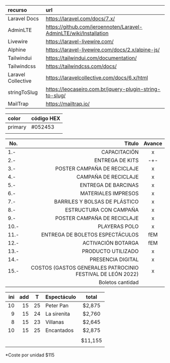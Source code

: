 | recurso            | url                                                               |
| :----------------- | :---------------------------------------------------------------- |
| Laravel Docs       | https://laravel.com/docs/7.x/                                     |
| AdminLTE           | https://github.com/jeroennoten/Laravel-AdminLTE/wiki/Installation |
| Livewire           | https://laravel-livewire.com/                                     |
| Alphine            | https://laravel-livewire.com/docs/2.x/alpine-js/                  |
| Tailwindui         | https://tailwindui.com/documentation/                             |
| Tailwindcss        | https://tailwindcss.com/docs/                                     |
| Laravel Collective | https://laravelcollective.com/docs/6.x/html                       |
| stringToSlug       | https://leocaseiro.com.br/jquery-plugin-string-to-slug/           |
| MailTrap           | https://mailtrap.io/                                              |


| color   | código HEX |
| :------ | :--------- |
| primary | #052453    |
|         |            |


| No.  |                                                     Titulo | Avance |
| ---- | ---------------------------------------------------------: | :----: |
| 1.-  |                                               CAPACITACIÓN |   x    |
| 2.-  |                                            ENTREGA DE KITS |  -+-   |
| 3.-  |                                POSTER CAMPAÑA DE RECICLAJE |   x    |
| 4.-  |                                       CAMPAÑA DE RECICLAJE |   x    |
| 5.-  |                                        ENTREGA DE BARCINAS |   x    |
| 6.-  |                                        MATERIALES IMPRESOS |   x    |
| 7.-  |                              BARRILES Y BOLSAS DE PLÁSTICO |   x    |
| 8.-  |                                     ESTRUCTURA CON CAMPAÑA |   x    |
| 9.-  |                                POSTER CAMPAÑA DE RECICLAJE |   x    |
| 10.- |                                              PLAYERAS POLO |   x    |
| 11.- |                            ENTREGA DE BOLETOS ESPECTÁCULOS |  fEM   |
| 12.- |                                         ACTIVACIÓN BOTARGA |  fEM   |
| 13.- |                                         PRODUCTO UTILIZADO |   x    |
| 14.- |                                          PRESENCIA DIGITAL |   x    |
| 15.- | COSTOS (GASTOS GENERALES PATROCINIO FESTIVAL DE LEÓN 2022) |   x    |
|      |                                           Boletos cantidad |        |

|  ini |  add |   T   | Espectáculo |  total  |
| ---: | ---: | :---: | :---------- | :-----: |
|   10 |   15 |  25   | Peter Pan   | $2,875  |
|    9 |   15 |  24   | La sirenita | $2,760  |
|    8 |   15 |  23   | Villanas    | $2,645  |
|   10 |   15 |  25   | Encantados  | $2,875  |
|      |      |       |             |         |
|      |      |       |             | $11,155 |
|      |      |       |             |         |

*Coste por unidad $115


<!-- User::factory()->create('email' => 'prueba@mail.com'); -->